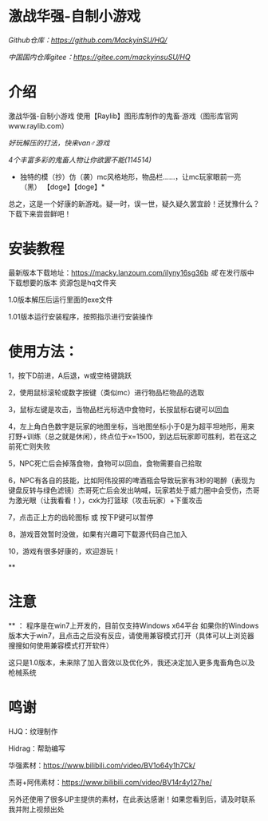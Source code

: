 # 激战华强-自制小游戏
*Github仓库：https://github.com/MackyinSU/HQ/*

*中国国内仓库gitee：https://gitee.com/mackyinsuSU/HQ*

# 介绍
激战华强-自制小游戏 
使用【Raylib】图形库制作的鬼畜·游戏（图形库官网www.raylib.com）

*好玩解压的打法，快来van♂游戏*

*4个丰富多彩的鬼畜人物让你欲罢不能(114514)*

* 独特的模（抄）仿（袭）mc风格地形，物品栏……，让mc玩家眼前一亮（黑） 【doge】【doge】*

总之，这是一个好康的新游戏。疑一时，误一世，疑久疑久罢宜龄！还犹豫什么？下载下来尝尝鲜吧！

# 安装教程
最新版本下载地址：https://macky.lanzoum.com/ilyny16sg36b *或* 在发行版中下载想要的版本
资源包是hq文件夹

1.0版本解压后运行里面的exe文件

1.01版本运行安装程序，按照指示进行安装操作

# 使用方法： 
1，按下D前进，A后退，w或空格键跳跃

2，使用鼠标滚轮或数字按键（类似mc）进行物品栏物品的选取

3，鼠标左键是攻击，当物品栏光标选中食物时，长按鼠标右键可以回血

4，左上角白色数字是玩家的地图坐标，当地图坐标小于0是为超平坦地形，用来打野+训练（总之就是休闲），终点位于x=1500，到达后玩家即可胜利，若在这之前死亡则失败

5，NPC死亡后会掉落食物，食物可以回血，食物需要自己拾取

6，NPC有各自的技能，比如阿伟投掷的啤酒瓶会导致玩家有3秒的喝醉（表现为键盘反转与绿色滤镜）杰哥死亡后会发出呐喊，玩家若处于威力圈中会受伤，杰哥为激光眼（让我看看！），cxk为打篮球（攻击玩家）+下蛋攻击

7，点击正上方的齿轮图标 或 按下P键可以暂停

8，游戏音效暂时没做，如果有兴趣可下载源代码自己加入

10，游戏有很多好康的，欢迎游玩！

**

# 注意
** ： 程序是在win7上开发的，目前仅支持Windows x64平台 如果你的Windows版本大于win7，且点击之后没有反应，请使用兼容模式打开（具体可以上浏览器搜搜如何使用兼容模式打开软件） 

这只是1.0版本，未来除了加入音效以及优化外，我还决定加入更多鬼畜角色以及枪械系统

# 鸣谢
HJQ：纹理制作

Hidrag：帮助编写

华强素材：https://www.bilibili.com/video/BV1o64y1h7Ck/

杰哥+阿伟素材：https://www.bilibili.com/video/BV14r4y127he/

另外还使用了很多UP主提供的素材，在此表达感谢！如果您看到后，请及时联系我并附上视频出处
